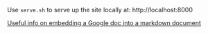 Use `serve.sh` to serve up the site locally at: http://localhost:8000


[Useful info on embedding a Google doc into a markdown document](https://tfoote.github.io/design/courses/how-to-contribute/topics/embedding-google-docs/)
